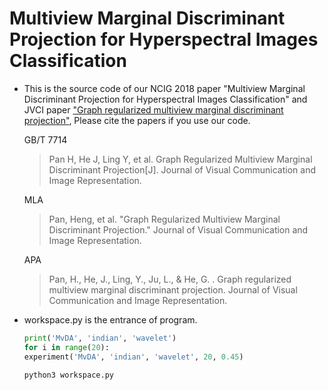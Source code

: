 # Multiview Marginal Discriminant Projection for Hyperspectral Images Classification

* This is the source code of our NCIG 2018 paper "Multiview Marginal Discriminant Projection for Hyperspectral Images Classification" and JVCI paper ["Graph regularized multiview marginal discriminant projection"](https://www.sciencedirect.com/science/article/pii/S1047320318302451?via%3Dihub), Please cite the papers if you use our code.

	GB/T 7714
	> Pan H, He J, Ling Y, et al. Graph Regularized Multiview Marginal Discriminant Projection[J]. Journal of Visual Communication and Image Representation.

	MLA
	> Pan, Heng, et al. "Graph Regularized Multiview Marginal Discriminant Projection." Journal of Visual Communication and Image Representation.

	APA
	> Pan, H., He, J., Ling, Y., Ju, L., & He, G. . Graph regularized multiview marginal discriminant projection. Journal of Visual Communication and Image Representation.

* workspace.py is the entrance of program.

  ```python
  print('MvDA', 'indian', 'wavelet')
  for i in range(20):
  experiment('MvDA', 'indian', 'wavelet', 20, 0.45)
  ```

	```bash
	python3 workspace.py
	```

